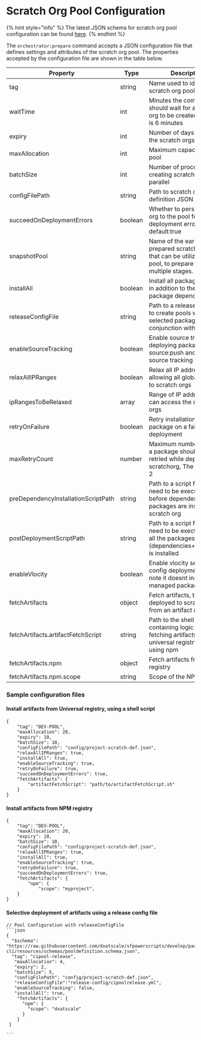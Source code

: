 # Scratch Org Pool Configuration

{% hint style="info" %}
The latest JSON schema for scratch org pool configuration can be found [here](https://github.com/Accenture/sfpowerscripts/blob/develop/packages/sfpowerscripts-cli/resources/schemas/pooldefinition.schema.json).
{% endhint %}

The `orchestrator:prepare` command accepts a JSON configuration file that defines settings and attributes of the scratch org pool. The properties accepted by the configuration file are shown in the table below.

| Property                            | Type    | Description                                                                                                           |
| ----------------------------------- | ------- | --------------------------------------------------------------------------------------------------------------------- |
| tag                                 | string  | Name used to identify the scratch org pool                                                                            |
| waitTime                            | int     | Minutes the command should wait for a scratch org to be created, Default is 6 minutes                                 |
| expiry                              | int     | Number of days for which the scratch orgs are active                                                                  |
| maxAllocation                       | int     | Maximum capacity of the pool                                                                                          |
| batchSize                           | int     | Number of processes for creating scratch orgs in parallel                                                             |
| configFilePath                      | string  | Path to scratch org definition JSON file                                                                              |
| succeedOnDeploymentErrors           | boolean | Whether to persist scratch org to the pool for a deployment error, default:true                                       |
| snapshotPool                        | string  | Name of the earlier prepared scratch org pool that can be utilized by this pool, to prepare pools in multiple stages. |
| installAll                          | boolean | Install all package artifacts, in addition to the managed package dependencies                                        |
| releaseConfigFile                   | string  | Path to a release config file to create pools with selected packages. Use in conjunction with installAll              |
| enableSourceTracking                | boolean | Enable source tracking by deploying packages using source:push and persisting source tracking files                   |
| relaxAllIPRanges                    | boolean | Relax all IP addresses, allowing all global access to scratch orgs                                                    |
| ipRangesToBeRelaxed                 | array   | Range of IP addresses that can access the scratch orgs                                                                |
| retryOnFailure                      | boolean | Retry installation of a package on a failed deployment                                                                |
| maxRetryCount                       | number  | Maximum number of times a package should be retried while deploying to a scratchorg, The default is 2                 |
| preDependencyInstallationScriptPath | string  | Path to a script file that need to be executed before dependent packages are installed in a scratch org               |
| postDeploymentScriptPath            | string  | Path to a script file that need to be exectued after all the packages (dependencies+repository) is installed          |
| enableVlocity                       | boolean | Enable vlocity settings and config deployment. Please note it doesnt install vlocity managed package"                 |
| fetchArtifacts                      | object  | Fetch artifacts, to be deployed to scratch orgs, from an artifact registry                                            |
| fetchArtifacts.artifactFetchScript  | string  | Path to the shell script containing logic for fetching artifacts from a universal registry, if not using npm          |
| fetchArtifacts.npm                  | object  | Fetch artifacts from NPM registry                                                                                     |
| fetchArtifacts.npm.scope            | string  | Scope of the NPM package                                                                                              |

### Sample configuration files

#### Install artifacts from Universal registry, using a shell script

```
{
    "tag": "DEV-POOL",
    "maxAllocation": 20,
    "expiry": 10,
    "batchSize": 10,
    "configFilePath": "config/project-scratch-def.json",
    "relaxAllIPRanges": true,
    "installAll": true,
    "enableSourceTracking": true,
    "retryOnFailure": true,
    "succeedOnDeploymentErrors": true,
    "fetchArtifacts": {
        "artifactFetchScript": "path/to/artifactFetchScript.sh"
    }
}
```

#### Install artifacts from NPM registry

```
{
    "tag": "DEV-POOL",
    "maxAllocation": 20,
    "expiry": 10,
    "batchSize": 10,
    "configFilePath": "config/project-scratch-def.json",
    "relaxAllIPRanges": true,
    "installAll": true,
    "enableSourceTracking": true,
    "retryOnFailure": true,
    "succeedOnDeploymentErrors": true,
    "fetchArtifacts": {
        "npm": {
            "scope": "myproject",
    }
}
```

#### Selective deployment of artifacts using a release config file

````
// Pool Configuration with releaseConfigFile
```json
{
  "$schema": "https://raw.githubusercontent.com/dxatscale/sfpowerscripts/develop/packages/sfpowerscripts-cli/resources/schemas/pooldefinition.schema.json",
  "tag": "cipool-release",
   "maxAllocation": 4,
   "expiry": 2,
   "batchSize": 5,
   "configFilePath": "config/project-scratch-def.json",
   "releaseConfigFile":"release-config/cipoolrelease.yml",
   "enableSourceTracking": false,
   "installAll": true,
    "fetchArtifacts": {
      "npm": {
        "scope": "dxatscale"
      }
    }
 }

```
````
